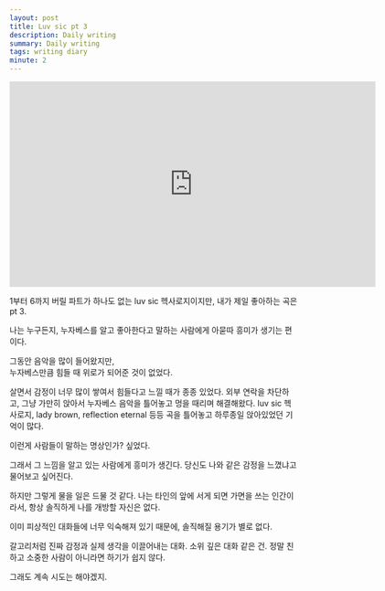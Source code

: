 ```yaml
---
layout: post
title: Luv sic pt 3
description: Daily writing
summary: Daily writing
tags: writing diary
minute: 2
---
```

<iframe width="640" height="360" src="https://www.youtube.com/embed/d78zUwA1JAE" title="깊어진 사랑. Nujabes(누자베스)- Luv(sic) pt.3(ft. Shing02) 가사 한글 번역 해석 자막" frameborder="0" allow="accelerometer; autoplay; clipboard-write; encrypted-media; gyroscope; picture-in-picture" allowfullscreen></iframe>

1부터 6까지 버릴 파트가 하나도 없는 luv sic 헥사로지이지만, 
내가 제일 좋아하는 곡은 pt 3. 

나는 누구든지, 누자베스를 알고 좋아한다고 말하는 사람에게 아묻따 흥미가 생기는 편이다.

그동안 음악을 많이 들어왔지만,  
누자베스만큼 힘들 때 위로가 되어준 것이 없었다.

살면서 감정이 너무 많이 쌓여서 힘들다고 느낄 때가 종종 있었다.
외부 연락을 차단하고, 그냥 가만히 앉아서 누자베스 음악을 틀어놓고 멍을 때리며 해결해왔다.
luv sic 헥사로지, lady brown, reflection eternal 등등 곡을 틀어놓고 하루종일 앉아있었던 기억이 많다.

이런게 사람들이 말하는 명상인가? 싶었다.

그래서 그 느낌을 알고 있는 사람에게 흥미가 생긴다. 
당신도 나와 같은 감정을 느꼈냐고 물어보고 싶어진다.

하지만 그렇게 물을 일은 드물 것 같다.
나는 타인의 앞에 서게 되면 가면을 쓰는 인간이라서, 항상 솔직하게 나를 개방할 자신은 없다.

이미 피상적인 대화들에 너무 익숙해져 있기 때문에, 솔직해질 용기가 별로 없다.

갈고리처럼 진짜 감정과 실제 생각을 이끌어내는 대화. 
소위 깊은 대화 같은 건. 
정말 친하고 소중한 사람이 아니라면 하기가 쉽지 않다.

그래도 계속 시도는 해야겠지.









